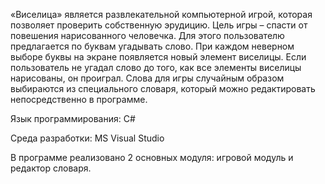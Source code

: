 «Виселица» является развлекательной компьютерной игрой, которая позволяет проверить собственную эрудицию. Цель игры – спасти от повешения нарисованного человечка. Для этого пользователю предлагается по буквам угадывать слово. При каждом неверном выборе буквы на экране появляется новый элемент виселицы. Если пользователь не угадал слово до того, как все элементы виселицы нарисованы, он проиграл. Слова для игры случайным образом выбираются из специального словаря, который можно редактировать непосредственно в программе.

Язык программирования: C#

Среда разработки: MS Visual Studio

В программе реализовано 2 основных модуля: игровой модуль и редактор словаря. 
